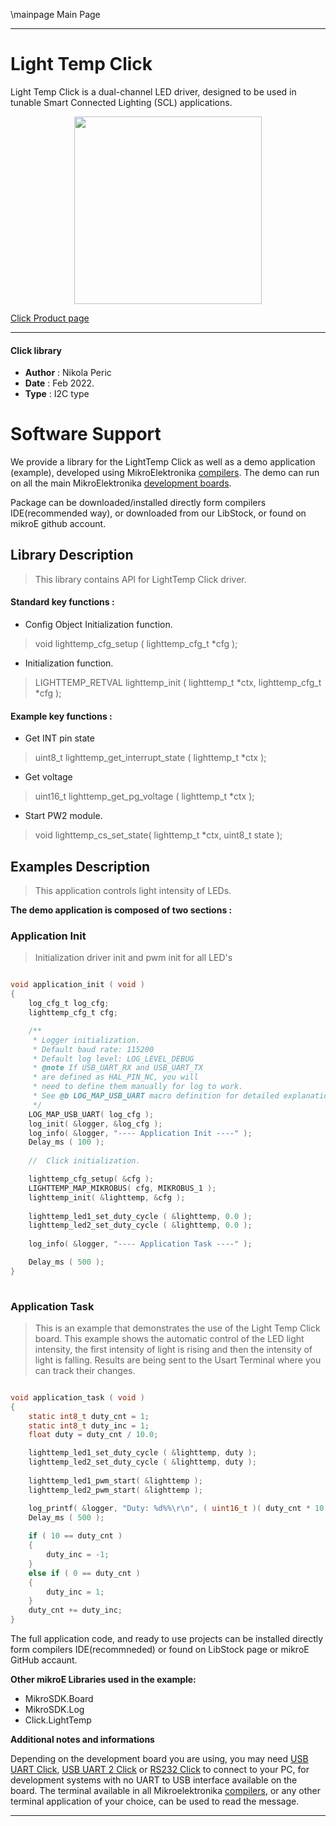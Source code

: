 \mainpage Main Page
 
---
# Light Temp Click

Light Temp Click is a dual-channel LED driver, designed to be used in tunable Smart Connected Lighting (SCL) applications.

<p align="center">
  <img src="https://download.mikroe.com/images/click_for_ide/lighttemp_click.png" height=300px>
</p>

[Click Product page](https://www.mikroe.com/light-temp-click)

---


#### Click library 

- **Author**        : Nikola Peric
- **Date**          : Feb 2022.
- **Type**          : I2C type


# Software Support

We provide a library for the LightTemp Click 
as well as a demo application (example), developed using MikroElektronika 
[compilers](https://shop.mikroe.com/compilers). 
The demo can run on all the main MikroElektronika [development boards](https://shop.mikroe.com/development-boards).

Package can be downloaded/installed directly form compilers IDE(recommended way), or downloaded from our LibStock, or found on mikroE github account. 

## Library Description

> This library contains API for LightTemp Click driver.

#### Standard key functions :

- Config Object Initialization function.
> void lighttemp_cfg_setup ( lighttemp_cfg_t *cfg ); 
 
- Initialization function.
> LIGHTTEMP_RETVAL lighttemp_init ( lighttemp_t *ctx, lighttemp_cfg_t *cfg );

#### Example key functions :

- Get INT pin state
> uint8_t lighttemp_get_interrupt_state ( lighttemp_t *ctx );
 
- Get voltage
> uint16_t lighttemp_get_pg_voltage ( lighttemp_t *ctx );

- Start PW2 module.
> void lighttemp_cs_set_state( lighttemp_t *ctx, uint8_t state );

## Examples Description

> This application controls light intensity of LEDs.

**The demo application is composed of two sections :**

### Application Init 

> Initialization driver init and pwm init for all LED's

```c

void application_init ( void )
{
    log_cfg_t log_cfg;
    lighttemp_cfg_t cfg;

    /** 
     * Logger initialization.
     * Default baud rate: 115200
     * Default log level: LOG_LEVEL_DEBUG
     * @note If USB_UART_RX and USB_UART_TX 
     * are defined as HAL_PIN_NC, you will 
     * need to define them manually for log to work. 
     * See @b LOG_MAP_USB_UART macro definition for detailed explanation.
     */
    LOG_MAP_USB_UART( log_cfg );
    log_init( &logger, &log_cfg );
    log_info( &logger, "---- Application Init ----" );
    Delay_ms ( 100 );
    
    //  Click initialization.

    lighttemp_cfg_setup( &cfg );
    LIGHTTEMP_MAP_MIKROBUS( cfg, MIKROBUS_1 );
    lighttemp_init( &lighttemp, &cfg );
    
    lighttemp_led1_set_duty_cycle ( &lighttemp, 0.0 );
    lighttemp_led2_set_duty_cycle ( &lighttemp, 0.0 );
    
    log_info( &logger, "---- Application Task ----" );

    Delay_ms ( 500 );
}
  
```

### Application Task

>  This is an example that demonstrates the use of the Light Temp Click board.
>  This example shows the automatic control of the LED light intensity,
>  the first intensity of light is rising and then the intensity of light is falling.
>  Results are being sent to the Usart Terminal where you can track their changes. 

```c

void application_task ( void )
{
    static int8_t duty_cnt = 1;
    static int8_t duty_inc = 1;
    float duty = duty_cnt / 10.0;

    lighttemp_led1_set_duty_cycle ( &lighttemp, duty );
    lighttemp_led2_set_duty_cycle ( &lighttemp, duty );
    
    lighttemp_led1_pwm_start( &lighttemp );
    lighttemp_led2_pwm_start( &lighttemp );

    log_printf( &logger, "Duty: %d%%\r\n", ( uint16_t )( duty_cnt * 10 ) );
    Delay_ms ( 500 );
    
    if ( 10 == duty_cnt ) 
    {
        duty_inc = -1;
    }
    else if ( 0 == duty_cnt ) 
    {
        duty_inc = 1;
    }
    duty_cnt += duty_inc;
}

```

The full application code, and ready to use projects can be  installed directly form compilers IDE(recommneded) or found on LibStock page or mikroE GitHub accaunt.

**Other mikroE Libraries used in the example:** 

- MikroSDK.Board
- MikroSDK.Log
- Click.LightTemp

**Additional notes and informations**

Depending on the development board you are using, you may need 
[USB UART Click](https://shop.mikroe.com/usb-uart-click), 
[USB UART 2 Click](https://shop.mikroe.com/usb-uart-2-click) or 
[RS232 Click](https://shop.mikroe.com/rs232-click) to connect to your PC, for 
development systems with no UART to USB interface available on the board. The 
terminal available in all Mikroelektronika 
[compilers](https://shop.mikroe.com/compilers), or any other terminal application 
of your choice, can be used to read the message.



---
